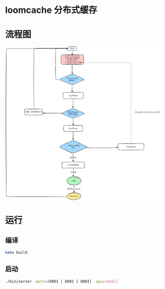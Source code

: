 # loomcache 分布式缓存
# 流程图
![](./images/loomcache.png)
# 运行
## 编译
```bash
make build
```
## 启动
```bash
./bin/server -port=[8001 | 8002 | 8003] -api=[bool]
```
